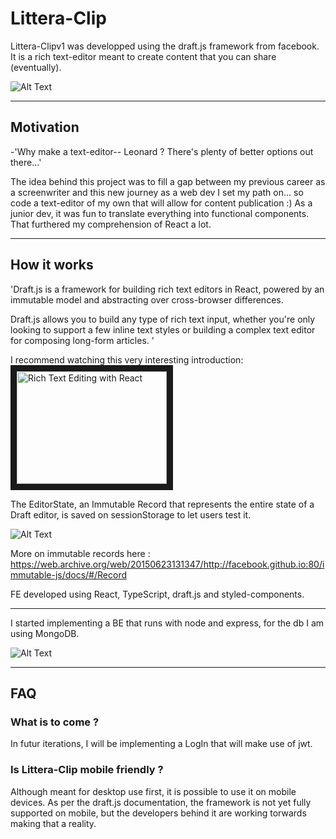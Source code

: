 # Littera-Clip

Littera-Clipv1 was developped using the draft.js framework from facebook.
It is a rich text-editor meant to create content that you can share (eventually).

![Alt Text](https://i.gyazo.com/593fa76d80f404c48bdf07a941b9846b.gif)

---

## Motivation

-'Why make a text-editor-- Leonard ? There's plenty of better options out there...'

The idea behind this project was to fill a gap between my previous career as a screenwriter and this new journey as a web dev I set my path on... so code a text-editor of my own that will allow for content publication :) As a junior dev, it was fun to translate everything into functional components. That furthered my comprehension of React a lot.

---

## How it works

'Draft.js is a framework for building rich text editors in React, powered by an immutable model and abstracting over cross-browser differences.

Draft.js allows you to build any type of rich text input, whether you're only looking to support a few inline text styles or building a complex text editor for composing long-form articles. '

I recommend watching this very interesting introduction:
<a href="http://www.youtube.com/watch?feature=player_embedded&v=feUYwoLhE_4
" target="_blank"><img src="http://img.youtube.com/vi/feUYwoLhE_4/0.jpg" 
alt="Rich Text Editing with React" width="240" height="180" border="10" /></a>

 The EditorState, an Immutable Record that represents the entire state of a Draft editor, is saved on sessionStorage to let users test it.

![Alt Text](https://i.gyazo.com/e79907c4682c9f602f073bb3f3ee053c.gif)

More on immutable records here : https://web.archive.org/web/20150623131347/http://facebook.github.io:80/immutable-js/docs/#/Record

FE developed using React, TypeScript, draft.js and styled-components.

---
I started implementing a BE that runs with node and express, for the db I am using MongoDB.

![Alt Text](https://i.gyazo.com/77f1ef3978f827d27a236e9813f16544.gif)




---

## FAQ

### What is to come ?

In futur iterations,  I will be implementing a LogIn that will make use of jwt.

### Is Littera-Clip mobile friendly ?

Although meant for desktop use first, it is possible to use it on mobile devices. As per the draft.js documentation, the framework is not yet fully supported on mobile, but the developers behind it are working torwards making that a reality.

